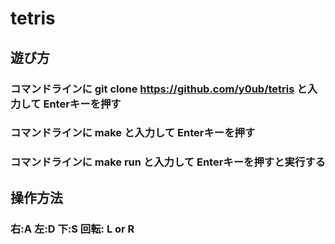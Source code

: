 # tetris
## 遊び方
### コマンドラインに git clone https://github.com/y0ub/tetris と入力して Enterキーを押す
### コマンドラインに make と入力して Enterキーを押す
### コマンドラインに make run と入力して Enterキーを押すと実行する

## 操作方法
### 右:A 左:D 下:S 回転: L or R

